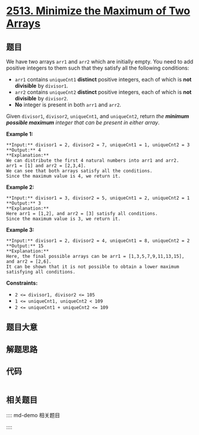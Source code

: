 # [2513. Minimize the Maximum of Two Arrays](https://leetcode.com/problems/minimize-the-maximum-of-two-arrays)

## 题目

We have two arrays `arr1` and `arr2` which are initially empty. You need to
add positive integers to them such that they satisfy all the following
conditions:

  * `arr1` contains `uniqueCnt1` **distinct** positive integers, each of which is **not divisible** by `divisor1`.
  * `arr2` contains `uniqueCnt2` **distinct** positive integers, each of which is **not divisible** by `divisor2`.
  * **No** integer is present in both `arr1` and `arr2`.

Given `divisor1`, `divisor2`, `uniqueCnt1`, and `uniqueCnt2`, return _the
**minimum possible maximum** integer that can be present in either array_.



**Example 1:**

    
    
    **Input:** divisor1 = 2, divisor2 = 7, uniqueCnt1 = 1, uniqueCnt2 = 3
    **Output:** 4
    **Explanation:** 
    We can distribute the first 4 natural numbers into arr1 and arr2.
    arr1 = [1] and arr2 = [2,3,4].
    We can see that both arrays satisfy all the conditions.
    Since the maximum value is 4, we return it.
    

**Example 2:**

    
    
    **Input:** divisor1 = 3, divisor2 = 5, uniqueCnt1 = 2, uniqueCnt2 = 1
    **Output:** 3
    **Explanation:** 
    Here arr1 = [1,2], and arr2 = [3] satisfy all conditions.
    Since the maximum value is 3, we return it.

**Example 3:**

    
    
    **Input:** divisor1 = 2, divisor2 = 4, uniqueCnt1 = 8, uniqueCnt2 = 2
    **Output:** 15
    **Explanation:** 
    Here, the final possible arrays can be arr1 = [1,3,5,7,9,11,13,15], and arr2 = [2,6].
    It can be shown that it is not possible to obtain a lower maximum satisfying all conditions. 
    



**Constraints:**

  * `2 <= divisor1, divisor2 <= 105`
  * `1 <= uniqueCnt1, uniqueCnt2 < 109`
  * `2 <= uniqueCnt1 + uniqueCnt2 <= 109`


## 题目大意

## 解题思路

## 代码

```javascript

```

## 相关题目

:::: md-demo 相关题目

::::
